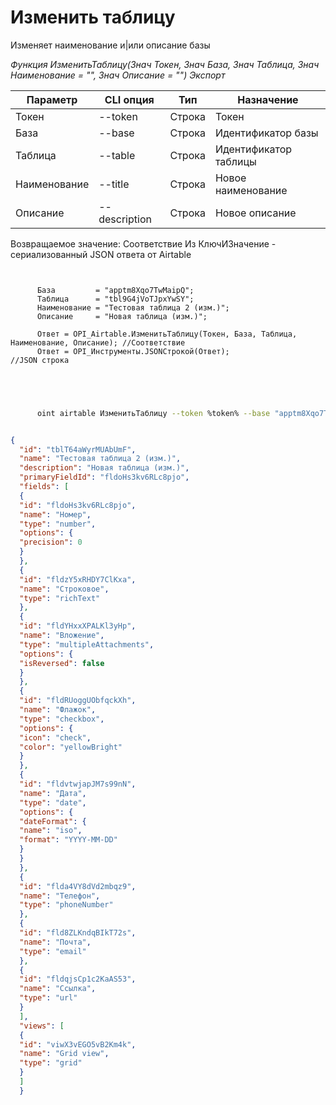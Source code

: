 ﻿---
sidebar_position: 2
---

# Изменить таблицу
 Изменяет наименование и|или описание базы


*Функция ИзменитьТаблицу(Знач Токен, Знач База, Знач Таблица, Знач Наименование = "", Знач Описание = "") Экспорт*

  | Параметр | CLI опция | Тип | Назначение |
  |-|-|-|-|
  | Токен | --token | Строка | Токен |
  | База | --base | Строка | Идентификатор базы |
  | Таблица | --table | Строка | Идентификатор таблицы |
  | Наименование | --title | Строка | Новое наименование |
  | Описание | --description | Строка | Новое описание |

  
  Возвращаемое значение:   Соответствие Из КлючИЗначение - сериализованный JSON ответа от Airtable

```bsl title="Пример кода"
	
      
      База         = "apptm8Xqo7TwMaipQ";
      Таблица      = "tbl9G4jVoTJpxYwSY";
      Наименование = "Тестовая таблица 2 (изм.)";
      Описание     = "Новая таблица (изм.)";
      
      Ответ = OPI_Airtable.ИзменитьТаблицу(Токен, База, Таблица, Наименование, Описание); //Соответствие
      Ответ = OPI_Инструменты.JSONСтрокой(Ответ);                                         //JSON строка
      
    
	
```

```sh title="Пример команды CLI"
    
      oint airtable ИзменитьТаблицу --token %token% --base "apptm8Xqo7TwMaipQ" --table "tbl9G4jVoTJpxYwSY" --title "Тестовая таблица 2 (изм.)" --description "Новая таблица (изм.)"


```


```json title="Результат"

{
  "id": "tblT64aWyrMUAbUmF",
  "name": "Тестовая таблица 2 (изм.)",
  "description": "Новая таблица (изм.)",
  "primaryFieldId": "fldoHs3kv6RLc8pjo",
  "fields": [
  {
  "id": "fldoHs3kv6RLc8pjo",
  "name": "Номер",
  "type": "number",
  "options": {
  "precision": 0
  }
  },
  {
  "id": "fldzY5xRHDY7ClKxa",
  "name": "Строковое",
  "type": "richText"
  },
  {
  "id": "fldYHxxXPALKl3yHp",
  "name": "Вложение",
  "type": "multipleAttachments",
  "options": {
  "isReversed": false
  }
  },
  {
  "id": "fldRUoggUObfqckXh",
  "name": "Флажок",
  "type": "checkbox",
  "options": {
  "icon": "check",
  "color": "yellowBright"
  }
  },
  {
  "id": "fldvtwjapJM7s99nN",
  "name": "Дата",
  "type": "date",
  "options": {
  "dateFormat": {
  "name": "iso",
  "format": "YYYY-MM-DD"
  }
  }
  },
  {
  "id": "flda4VY8dVd2mbqz9",
  "name": "Телефон",
  "type": "phoneNumber"
  },
  {
  "id": "fld8ZLKndqBIkT72s",
  "name": "Почта",
  "type": "email"
  },
  {
  "id": "fldqjsCp1c2KaAS53",
  "name": "Ссылка",
  "type": "url"
  }
  ],
  "views": [
  {
  "id": "viwX3vEGO5vB2Km4k",
  "name": "Grid view",
  "type": "grid"
  }
  ]
  }

```
